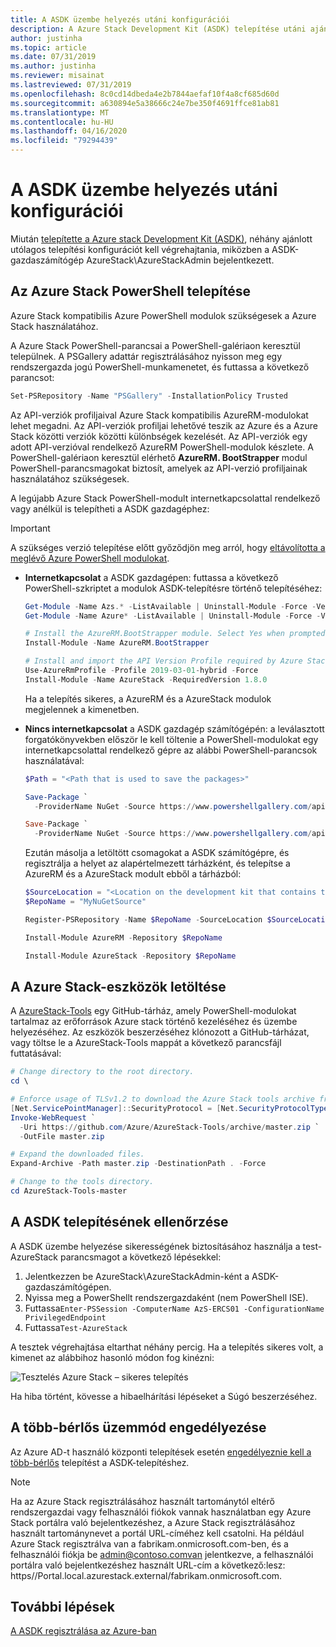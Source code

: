 ```yaml
---
title: A ASDK üzembe helyezés utáni konfigurációi
description: A Azure Stack Development Kit (ASDK) telepítése utáni ajánlott konfigurációs módosítások ismertetése.
author: justinha
ms.topic: article
ms.date: 07/31/2019
ms.author: justinha
ms.reviewer: misainat
ms.lastreviewed: 07/31/2019
ms.openlocfilehash: 8c0cd14dbeda4e2b7844aefaf10f4a8cf685d60d
ms.sourcegitcommit: a630894e5a38666c24e7be350f4691ffce81ab81
ms.translationtype: MT
ms.contentlocale: hu-HU
ms.lasthandoff: 04/16/2020
ms.locfileid: "79294439"
---
```

# <a name="post-deployment-configurations-for-asdk"></a>A ASDK üzembe helyezés utáni konfigurációi

Miután [telepítette a Azure stack Development Kit (ASDK)](asdk-install.md), néhány ajánlott utólagos telepítési konfigurációt kell végrehajtania, miközben a ASDK-gazdaszámítógép AzureStack\AzureStackAdmin bejelentkezett.

## <a name="install-azure-stack-powershell"></a>Az Azure Stack PowerShell telepítése

Azure Stack kompatibilis Azure PowerShell modulok szükségesek a Azure Stack használatához.

A Azure Stack PowerShell-parancsai a PowerShell-galériaon keresztül települnek. A PSGallery adattár regisztrálásához nyisson meg egy rendszergazda jogú PowerShell-munkamenetet, és futtassa a következő parancsot:

``` Powershell
Set-PSRepository -Name "PSGallery" -InstallationPolicy Trusted
```

Az API-verziók profiljaival Azure Stack kompatibilis AzureRM-modulokat lehet megadni.  Az API-verziók profiljai lehetővé teszik az Azure és a Azure Stack közötti verziók közötti különbségek kezelését. Az API-verziók egy adott API-verzióval rendelkező AzureRM PowerShell-modulok készlete. A PowerShell-galériaon keresztül elérhető **AzureRM. BootStrapper** modul PowerShell-parancsmagokat biztosít, amelyek az API-verzió profiljainak használatához szükségesek.

A legújabb Azure Stack PowerShell-modult internetkapcsolattal rendelkező vagy anélkül is telepítheti a ASDK gazdagéphez:

> [!IMPORTANT]
> A szükséges verzió telepítése előtt győződjön meg arról, hogy [eltávolította a meglévő Azure PowerShell modulokat](../operator/azure-stack-powershell-install.md#3-uninstall-existing-versions-of-the-azure-stack-hub-powershell-modules).

- **Internetkapcsolat** a ASDK gazdagépen: futtassa a következő PowerShell-szkriptet a modulok ASDK-telepítésre történő telepítéséhez:


  ```powershell  
  Get-Module -Name Azs.* -ListAvailable | Uninstall-Module -Force -Verbose
  Get-Module -Name Azure* -ListAvailable | Uninstall-Module -Force -Verbose

  # Install the AzureRM.BootStrapper module. Select Yes when prompted to install NuGet
  Install-Module -Name AzureRM.BootStrapper

  # Install and import the API Version Profile required by Azure Stack into the current PowerShell session.
  Use-AzureRmProfile -Profile 2019-03-01-hybrid -Force
  Install-Module -Name AzureStack -RequiredVersion 1.8.0
  ```

  Ha a telepítés sikeres, a AzureRM és a AzureStack modulok megjelennek a kimenetben.

- **Nincs internetkapcsolat** a ASDK gazdagép számítógépén: a leválasztott forgatókönyvekben először le kell töltenie a PowerShell-modulokat egy internetkapcsolattal rendelkező gépre az alábbi PowerShell-parancsok használatával:

  ```powershell
  $Path = "<Path that is used to save the packages>"

  Save-Package `
    -ProviderName NuGet -Source https://www.powershellgallery.com/api/v2 -Name AzureRM -Path $Path -Force -RequiredVersion 2.3.0
  
  Save-Package `
    -ProviderName NuGet -Source https://www.powershellgallery.com/api/v2 -Name AzureStack -Path $Path -Force -RequiredVersion 1.5.0
  ```

  Ezután másolja a letöltött csomagokat a ASDK számítógépre, és regisztrálja a helyet az alapértelmezett tárházként, és telepítse a AzureRM és a AzureStack modult ebből a tárházból:

    ```powershell  
    $SourceLocation = "<Location on the development kit that contains the PowerShell packages>"
    $RepoName = "MyNuGetSource"

    Register-PSRepository -Name $RepoName -SourceLocation $SourceLocation -InstallationPolicy Trusted

    Install-Module AzureRM -Repository $RepoName

    Install-Module AzureStack -Repository $RepoName
    ```

## <a name="download-the-azure-stack-tools"></a>A Azure Stack-eszközök letöltése

A [AzureStack-Tools](https://github.com/Azure/AzureStack-Tools) egy GitHub-tárház, amely PowerShell-modulokat tartalmaz az erőforrások Azure stack történő kezeléséhez és üzembe helyezéséhez. Az eszközök beszerzéséhez klónozott a GitHub-tárházat, vagy töltse le a AzureStack-Tools mappát a következő parancsfájl futtatásával:

  ```powershell
  # Change directory to the root directory.
  cd \

  # Enforce usage of TLSv1.2 to download the Azure Stack tools archive from GitHub
  [Net.ServicePointManager]::SecurityProtocol = [Net.SecurityProtocolType]::Tls12
  Invoke-WebRequest `
    -Uri https://github.com/Azure/AzureStack-Tools/archive/master.zip `
    -OutFile master.zip

  # Expand the downloaded files.
  Expand-Archive -Path master.zip -DestinationPath . -Force

  # Change to the tools directory.
  cd AzureStack-Tools-master
  ```

## <a name="validate-the-asdk-installation"></a>A ASDK telepítésének ellenőrzése

A ASDK üzembe helyezése sikerességének biztosításához használja a test-AzureStack parancsmagot a következő lépésekkel:

1. Jelentkezzen be AzureStack\AzureStackAdmin-ként a ASDK-gazdaszámítógépen.
2. Nyissa meg a PowerShellt rendszergazdaként (nem PowerShell ISE).
3. Futtassa`Enter-PSSession -ComputerName AzS-ERCS01 -ConfigurationName PrivilegedEndpoint`
4. Futtassa`Test-AzureStack`

A tesztek végrehajtása eltarthat néhány percig. Ha a telepítés sikeres volt, a kimenet az alábbihoz hasonló módon fog kinézni:

![Tesztelés Azure Stack – sikeres telepítés](media/asdk-post-deploy/test-azurestack.png)

Ha hiba történt, kövesse a hibaelhárítási lépéseket a Súgó beszerzéséhez.

## <a name="enable-multi-tenancy"></a>A több-bérlős üzemmód engedélyezése

Az Azure AD-t használó központi telepítések esetén [engedélyeznie kell a több-bérlős](../operator/azure-stack-enable-multitenancy.md#enable-multi-tenancy) telepítést a ASDK-telepítéshez.

> [!NOTE]
> Ha az Azure Stack regisztrálásához használt tartománytól eltérő rendszergazdai vagy felhasználói fiókok vannak használatban egy Azure Stack portálra való bejelentkezéshez, a Azure Stack regisztrálásához használt tartománynevet a portál URL-címéhez kell csatolni. Ha például Azure Stack regisztrálva van a fabrikam.onmicrosoft.com-ben, és a felhasználói fiókja be admin@contoso.comvan jelentkezve, a felhasználói portálra való bejelentkezéshez használt URL-cím a következő\:lesz: https//Portal.local.azurestack.external/fabrikam.onmicrosoft.com.

## <a name="next-steps"></a>További lépések

[A ASDK regisztrálása az Azure-ban](asdk-register.md)
